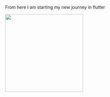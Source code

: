 

From here I am starting my new journey in flutter 


<img src="https://github.com/AnjaliSingh5683/MahadevUI/assets/87576134/e449a21d-7b26-4a2c-ad90-6c61e41a9f15" width="250">
